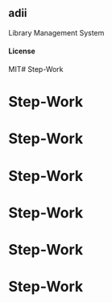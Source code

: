 ## adii

Library Management System

#### License

MIT# Step-Work
# Step-Work
# Step-Work
# Step-Work
# Step-Work
# Step-Work
# Step-Work
